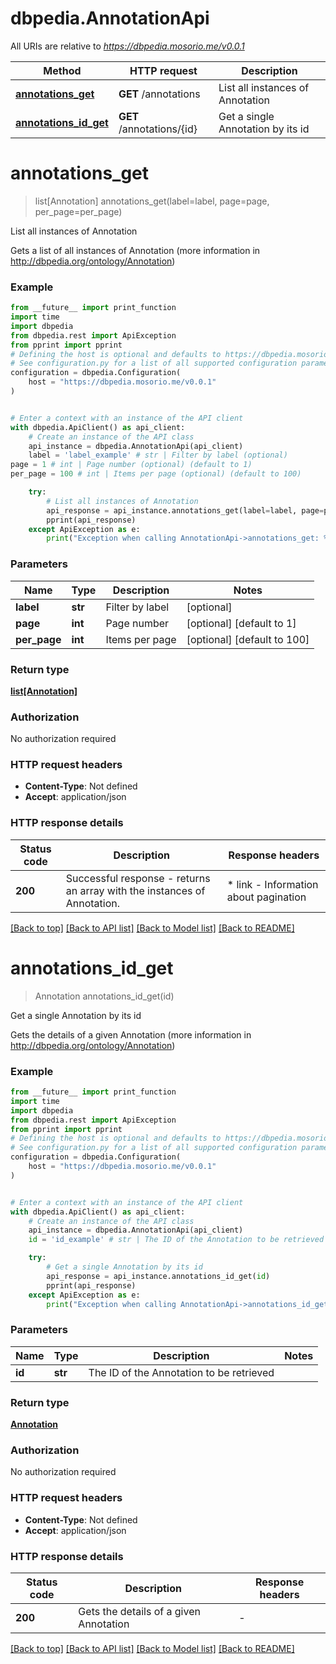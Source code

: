 # dbpedia.AnnotationApi

All URIs are relative to *https://dbpedia.mosorio.me/v0.0.1*

Method | HTTP request | Description
------------- | ------------- | -------------
[**annotations_get**](AnnotationApi.md#annotations_get) | **GET** /annotations | List all instances of Annotation
[**annotations_id_get**](AnnotationApi.md#annotations_id_get) | **GET** /annotations/{id} | Get a single Annotation by its id


# **annotations_get**
> list[Annotation] annotations_get(label=label, page=page, per_page=per_page)

List all instances of Annotation

Gets a list of all instances of Annotation (more information in http://dbpedia.org/ontology/Annotation)

### Example

```python
from __future__ import print_function
import time
import dbpedia
from dbpedia.rest import ApiException
from pprint import pprint
# Defining the host is optional and defaults to https://dbpedia.mosorio.me/v0.0.1
# See configuration.py for a list of all supported configuration parameters.
configuration = dbpedia.Configuration(
    host = "https://dbpedia.mosorio.me/v0.0.1"
)


# Enter a context with an instance of the API client
with dbpedia.ApiClient() as api_client:
    # Create an instance of the API class
    api_instance = dbpedia.AnnotationApi(api_client)
    label = 'label_example' # str | Filter by label (optional)
page = 1 # int | Page number (optional) (default to 1)
per_page = 100 # int | Items per page (optional) (default to 100)

    try:
        # List all instances of Annotation
        api_response = api_instance.annotations_get(label=label, page=page, per_page=per_page)
        pprint(api_response)
    except ApiException as e:
        print("Exception when calling AnnotationApi->annotations_get: %s\n" % e)
```

### Parameters

Name | Type | Description  | Notes
------------- | ------------- | ------------- | -------------
 **label** | **str**| Filter by label | [optional] 
 **page** | **int**| Page number | [optional] [default to 1]
 **per_page** | **int**| Items per page | [optional] [default to 100]

### Return type

[**list[Annotation]**](Annotation.md)

### Authorization

No authorization required

### HTTP request headers

 - **Content-Type**: Not defined
 - **Accept**: application/json

### HTTP response details
| Status code | Description | Response headers |
|-------------|-------------|------------------|
**200** | Successful response - returns an array with the instances of Annotation. |  * link - Information about pagination <br>  |

[[Back to top]](#) [[Back to API list]](../README.md#documentation-for-api-endpoints) [[Back to Model list]](../README.md#documentation-for-models) [[Back to README]](../README.md)

# **annotations_id_get**
> Annotation annotations_id_get(id)

Get a single Annotation by its id

Gets the details of a given Annotation (more information in http://dbpedia.org/ontology/Annotation)

### Example

```python
from __future__ import print_function
import time
import dbpedia
from dbpedia.rest import ApiException
from pprint import pprint
# Defining the host is optional and defaults to https://dbpedia.mosorio.me/v0.0.1
# See configuration.py for a list of all supported configuration parameters.
configuration = dbpedia.Configuration(
    host = "https://dbpedia.mosorio.me/v0.0.1"
)


# Enter a context with an instance of the API client
with dbpedia.ApiClient() as api_client:
    # Create an instance of the API class
    api_instance = dbpedia.AnnotationApi(api_client)
    id = 'id_example' # str | The ID of the Annotation to be retrieved

    try:
        # Get a single Annotation by its id
        api_response = api_instance.annotations_id_get(id)
        pprint(api_response)
    except ApiException as e:
        print("Exception when calling AnnotationApi->annotations_id_get: %s\n" % e)
```

### Parameters

Name | Type | Description  | Notes
------------- | ------------- | ------------- | -------------
 **id** | **str**| The ID of the Annotation to be retrieved | 

### Return type

[**Annotation**](Annotation.md)

### Authorization

No authorization required

### HTTP request headers

 - **Content-Type**: Not defined
 - **Accept**: application/json

### HTTP response details
| Status code | Description | Response headers |
|-------------|-------------|------------------|
**200** | Gets the details of a given Annotation |  -  |

[[Back to top]](#) [[Back to API list]](../README.md#documentation-for-api-endpoints) [[Back to Model list]](../README.md#documentation-for-models) [[Back to README]](../README.md)


